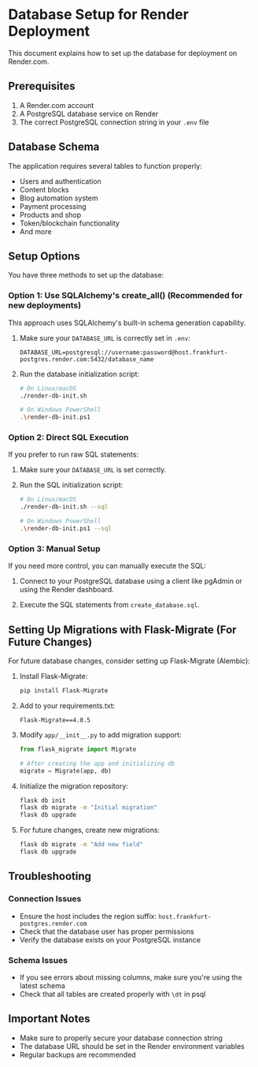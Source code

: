 # Database Setup for Render Deployment

This document explains how to set up the database for deployment on Render.com.

## Prerequisites

1. A Render.com account
2. A PostgreSQL database service on Render
3. The correct PostgreSQL connection string in your `.env` file

## Database Schema

The application requires several tables to function properly:

- Users and authentication
- Content blocks
- Blog automation system
- Payment processing
- Products and shop
- Token/blockchain functionality
- And more

## Setup Options

You have three methods to set up the database:

### Option 1: Use SQLAlchemy's create_all() (Recommended for new deployments)

This approach uses SQLAlchemy's built-in schema generation capability.

1. Make sure your `DATABASE_URL` is correctly set in `.env`:
   ```
   DATABASE_URL=postgresql://username:password@host.frankfurt-postgres.render.com:5432/database_name
   ```

2. Run the database initialization script:
   ```bash
   # On Linux/macOS
   ./render-db-init.sh
   
   # On Windows PowerShell
   .\render-db-init.ps1
   ```

### Option 2: Direct SQL Execution

If you prefer to run raw SQL statements:

1. Make sure your `DATABASE_URL` is set correctly.

2. Run the SQL initialization script:
   ```bash
   # On Linux/macOS
   ./render-db-init.sh --sql
   
   # On Windows PowerShell
   .\render-db-init.ps1 --sql
   ```

### Option 3: Manual Setup

If you need more control, you can manually execute the SQL:

1. Connect to your PostgreSQL database using a client like pgAdmin or using the Render dashboard.

2. Execute the SQL statements from `create_database.sql`.

## Setting Up Migrations with Flask-Migrate (For Future Changes)

For future database changes, consider setting up Flask-Migrate (Alembic):

1. Install Flask-Migrate:
   ```bash
   pip install Flask-Migrate
   ```

2. Add to your requirements.txt:
   ```
   Flask-Migrate==4.0.5
   ```

3. Modify `app/__init__.py` to add migration support:
   ```python
   from flask_migrate import Migrate
   
   # After creating the app and initializing db
   migrate = Migrate(app, db)
   ```

4. Initialize the migration repository:
   ```bash
   flask db init
   flask db migrate -m "Initial migration"
   flask db upgrade
   ```

5. For future changes, create new migrations:
   ```bash
   flask db migrate -m "Add new field"
   flask db upgrade
   ```

## Troubleshooting

### Connection Issues

- Ensure the host includes the region suffix: `host.frankfurt-postgres.render.com`
- Check that the database user has proper permissions
- Verify the database exists on your PostgreSQL instance

### Schema Issues

- If you see errors about missing columns, make sure you're using the latest schema
- Check that all tables are created properly with `\dt` in psql

## Important Notes

- Make sure to properly secure your database connection string
- The database URL should be set in the Render environment variables
- Regular backups are recommended
